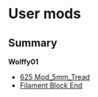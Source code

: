 # User mods

## Summary
**Wolffy01**
* [625 Mod_5mm_Tread](625_Mod_5mm_Tread)
* [Filament Block End](Filament_Block_End)

